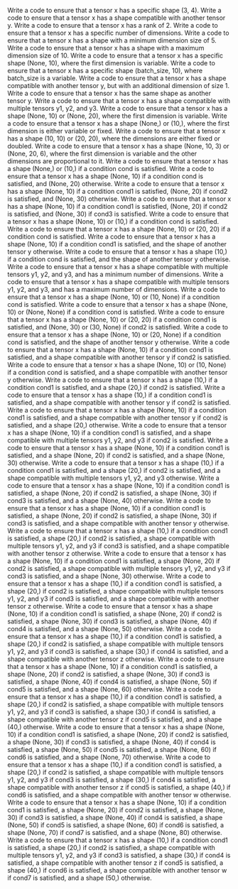 Write a code to ensure that a tensor x has a specific shape (3, 4).
Write a code to ensure that a tensor x has a shape compatible with another tensor y.
Write a code to ensure that a tensor x has a rank of 2.
Write a code to ensure that a tensor x has a specific number of dimensions.
Write a code to ensure that a tensor x has a shape with a minimum dimension size of 5.
Write a code to ensure that a tensor x has a shape with a maximum dimension size of 10.
Write a code to ensure that a tensor x has a specific shape (None, 10), where the first dimension is variable.
Write a code to ensure that a tensor x has a specific shape (batch_size, 10), where batch_size is a variable.
Write a code to ensure that a tensor x has a shape compatible with another tensor y, but with an additional dimension of size 1.
Write a code to ensure that a tensor x has the same shape as another tensor y.
Write a code to ensure that a tensor x has a shape compatible with multiple tensors y1, y2, and y3.
Write a code to ensure that a tensor x has a shape (None, 10) or (None, 20), where the first dimension is variable.
Write a code to ensure that a tensor x has a shape (None,) or (10,), where the first dimension is either variable or fixed.
Write a code to ensure that a tensor x has a shape (10, 10) or (20, 20), where the dimensions are either fixed or doubled.
Write a code to ensure that a tensor x has a shape (None, 10, 3) or (None, 20, 6), where the first dimension is variable and the other dimensions are proportional to it.
Write a code to ensure that a tensor x has a shape (None,) or (10,) if a condition cond is satisfied.
Write a code to ensure that a tensor x has a shape (None, 10) if a condition cond is satisfied, and (None, 20) otherwise.
Write a code to ensure that a tensor x has a shape (None, 10) if a condition cond1 is satisfied, (None, 20) if cond2 is satisfied, and (None, 30) otherwise.
Write a code to ensure that a tensor x has a shape (None, 10) if a condition cond1 is satisfied, (None, 20) if cond2 is satisfied, and (None, 30) if cond3 is satisfied.
Write a code to ensure that a tensor x has a shape (None, 10) or (10,) if a condition cond is satisfied.
Write a code to ensure that a tensor x has a shape (None, 10) or (20, 20) if a condition cond is satisfied.
Write a code to ensure that a tensor x has a shape (None, 10) if a condition cond1 is satisfied, and the shape of another tensor y otherwise.
Write a code to ensure that a tensor x has a shape (10,) if a condition cond is satisfied, and the shape of another tensor y otherwise.
Write a code to ensure that a tensor x has a shape compatible with multiple tensors y1, y2, and y3, and has a minimum number of dimensions.
Write a code to ensure that a tensor x has a shape compatible with multiple tensors y1, y2, and y3, and has a maximum number of dimensions.
Write a code to ensure that a tensor x has a shape (None, 10) or (10, None) if a condition cond is satisfied.
Write a code to ensure that a tensor x has a shape (None, 10) or (None, None) if a condition cond is satisfied.
Write a code to ensure that a tensor x has a shape (None, 10) or (20, 20) if a condition cond1 is satisfied, and (None, 30) or (30, None) if cond2 is satisfied.
Write a code to ensure that a tensor x has a shape (None, 10) or (20, None) if a condition cond is satisfied, and the shape of another tensor y otherwise.
Write a code to ensure that a tensor x has a shape (None, 10) if a condition cond1 is satisfied, and a shape compatible with another tensor y if cond2 is satisfied.
Write a code to ensure that a tensor x has a shape (None, 10) or (10, None) if a condition cond is satisfied, and a shape compatible with another tensor y otherwise.
Write a code to ensure that a tensor x has a shape (10,) if a condition cond1 is satisfied, and a shape (20,) if cond2 is satisfied.
Write a code to ensure that a tensor x has a shape (10,) if a condition cond1 is satisfied, and a shape compatible with another tensor y if cond2 is satisfied.
Write a code to ensure that a tensor x has a shape (None, 10) if a condition cond1 is satisfied, and a shape compatible with another tensor y if cond2 is satisfied, and a shape (20,) otherwise.
Write a code to ensure that a tensor x has a shape (None, 10) if a condition cond1 is satisfied, and a shape compatible with multiple tensors y1, y2, and y3 if cond2 is satisfied.
Write a code to ensure that a tensor x has a shape (None, 10) if a condition cond1 is satisfied, and a shape (None, 20) if cond2 is satisfied, and a shape (None, 30) otherwise.
Write a code to ensure that a tensor x has a shape (10,) if a condition cond1 is satisfied, and a shape (20,) if cond2 is satisfied, and a shape compatible with multiple tensors y1, y2, and y3 otherwise.
Write a code to ensure that a tensor x has a shape (None, 10) if a condition cond1 is satisfied, a shape (None, 20) if cond2 is satisfied, a shape (None, 30) if cond3 is satisfied, and a shape (None, 40) otherwise.
Write a code to ensure that a tensor x has a shape (None, 10) if a condition cond1 is satisfied, a shape (None, 20) if cond2 is satisfied, a shape (None, 30) if cond3 is satisfied, and a shape compatible with another tensor y otherwise.
Write a code to ensure that a tensor x has a shape (10,) if a condition cond1 is satisfied, a shape (20,) if cond2 is satisfied, a shape compatible with multiple tensors y1, y2, and y3 if cond3 is satisfied, and a shape compatible with another tensor z otherwise.
Write a code to ensure that a tensor x has a shape (None, 10) if a condition cond1 is satisfied, a shape (None, 20) if cond2 is satisfied, a shape compatible with multiple tensors y1, y2, and y3 if cond3 is satisfied, and a shape (None, 30) otherwise.
Write a code to ensure that a tensor x has a shape (10,) if a condition cond1 is satisfied, a shape (20,) if cond2 is satisfied, a shape compatible with multiple tensors y1, y2, and y3 if cond3 is satisfied, and a shape compatible with another tensor z otherwise.
Write a code to ensure that a tensor x has a shape (None, 10) if a condition cond1 is satisfied, a shape (None, 20) if cond2 is satisfied, a shape (None, 30) if cond3 is satisfied, a shape (None, 40) if cond4 is satisfied, and a shape (None, 50) otherwise.
Write a code to ensure that a tensor x has a shape (10,) if a condition cond1 is satisfied, a shape (20,) if cond2 is satisfied, a shape compatible with multiple tensors y1, y2, and y3 if cond3 is satisfied, a shape (30,) if cond4 is satisfied, and a shape compatible with another tensor z otherwise.
Write a code to ensure that a tensor x has a shape (None, 10) if a condition cond1 is satisfied, a shape (None, 20) if cond2 is satisfied, a shape (None, 30) if cond3 is satisfied, a shape (None, 40) if cond4 is satisfied, a shape (None, 50) if cond5 is satisfied, and a shape (None, 60) otherwise.
Write a code to ensure that a tensor x has a shape (10,) if a condition cond1 is satisfied, a shape (20,) if cond2 is satisfied, a shape compatible with multiple tensors y1, y2, and y3 if cond3 is satisfied, a shape (30,) if cond4 is satisfied, a shape compatible with another tensor z if cond5 is satisfied, and a shape (40,) otherwise.
Write a code to ensure that a tensor x has a shape (None, 10) if a condition cond1 is satisfied, a shape (None, 20) if cond2 is satisfied, a shape (None, 30) if cond3 is satisfied, a shape (None, 40) if cond4 is satisfied, a shape (None, 50) if cond5 is satisfied, a shape (None, 60) if cond6 is satisfied, and a shape (None, 70) otherwise.
Write a code to ensure that a tensor x has a shape (10,) if a condition cond1 is satisfied, a shape (20,) if cond2 is satisfied, a shape compatible with multiple tensors y1, y2, and y3 if cond3 is satisfied, a shape (30,) if cond4 is satisfied, a shape compatible with another tensor z if cond5 is satisfied, a shape (40,) if cond6 is satisfied, and a shape compatible with another tensor w otherwise.
Write a code to ensure that a tensor x has a shape (None, 10) if a condition cond1 is satisfied, a shape (None, 20) if cond2 is satisfied, a shape (None, 30) if cond3 is satisfied, a shape (None, 40) if cond4 is satisfied, a shape (None, 50) if cond5 is satisfied, a shape (None, 60) if cond6 is satisfied, a shape (None, 70) if cond7 is satisfied, and a shape (None, 80) otherwise.
Write a code to ensure that a tensor x has a shape (10,) if a condition cond1 is satisfied, a shape (20,) if cond2 is satisfied, a shape compatible with multiple tensors y1, y2, and y3 if cond3 is satisfied, a shape (30,) if cond4 is satisfied, a shape compatible with another tensor z if cond5 is satisfied, a shape (40,) if cond6 is satisfied, a shape compatible with another tensor w if cond7 is satisfied, and a shape (50,) otherwise.